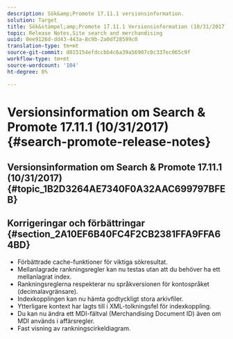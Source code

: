 ```yaml
---
description: Sök&amp;Promote 17.11.1 versionsinformation.
solution: Target
title: Sök&stämpel;amp;Promote 17.11.1 Versionsinformation (10/31/2017)
topic: Release Notes,Site search and merchandising
uuid: 0ee9126d-dd43-443a-8c9b-2a0df28599c0
translation-type: tm+mt
source-git-commit: d015154efdccbb4c6a39a56907c0c337ec065c9f
workflow-type: tm+mt
source-wordcount: '104'
ht-degree: 0%

---
```



# Versionsinformation om Search &amp; Promote 17.11.1 (10/31/2017){#search-promote-release-notes}

## Versionsinformation om Search &amp; Promote 17.11.1 (10/31/2017) {#topic_1B2D3264AE7340F0A32AAC699797BFEB}

## Korrigeringar och förbättringar {#section_2A10EF6B40FC4F2CB2381FFA9FFA64BD}

* Förbättrade cache-funktioner för viktiga sökresultat.
* Mellanlagrade rankningsregler kan nu testas utan att du behöver ha ett mellanlagrat index.
* Rankningsreglerna respekterar nu språkversionen för kontospråket (decimalavgränsare).
* Indexkopplingen kan nu hämta godtyckligt stora arkivfiler.
* Ytterligare kontext har lagts till i XML-tolkningsfel för indexkoppling.
* Du kan nu ändra ett MDI-fältval (Merchandising Document ID) även om MDI används i affärsregler.
* Fast visning av rankningscirkeldiagram.

